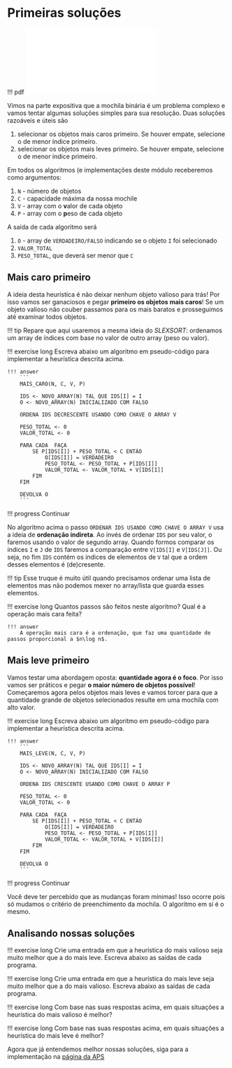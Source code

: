 # Primeiras soluções

!!! pdf
    ![](../slides-inicio.pdf)

Vimos na parte expositiva que a mochila binária é um problema complexo e vamos tentar algumas soluções simples para sua resolução. Duas soluções razoáveis e úteis são

1. selecionar os objetos mais caros primeiro. Se houver empate, selecione o de menor índice primeiro.
2. selecionar os objetos mais leves primeiro. Se houver empate, selecione o de menor índice primeiro.

Em todos os algoritmos (e implementações deste módulo receberemos como argumentos:

1. `N` - número de objetos
1. `C` - capacidade máxima da nossa mochile
1. `V` - array com o **v**alor de cada objeto
1. `P` - array com o **p**eso de cada objeto

A saída de cada algoritmo será

1. `O` - array de `VERDADEIRO/FALSO` indicando se o objeto `I` foi selecionado
2. `VALOR_TOTAL`
3. `PESO_TOTAL`, que deverá ser menor que `C`

## Mais caro primeiro

A ideia desta heurística é não deixar nenhum objeto valioso para trás! Por isso vamos ser ganaciosos e pegar **primeiro os objetos mais caros**! Se um objeto valioso não couber passamos para os mais baratos e prosseguimos até examinar todos objetos.


!!! tip
    Repare que aqui usaremos a mesma ideia do *SLEXSORT*: ordenamos um array de índices com base no valor de outro array (peso ou valor).  

!!! exercise long
    Escreva abaixo um algoritmo em pseudo-código para implementar a heurística descrita acima. 

    !!! answer
        ```
        MAIS_CARO(N, C, V, P)

        IDS <- NOVO_ARRAY(N) TAL QUE IDS[I] = I
        O <- NOVO_ARRAY(N) INICIALIZADO COM FALSO

        ORDENA IDS DECRESCENTE USANDO COMO CHAVE O ARRAY V
        
        PESO_TOTAL <- 0
        VALOR_TOTAL <- 0

        PARA CADA  FAÇA
            SE P[IDS[I]] + PESO_TOTAL < C ENTÁO
                O[IDS[I]] = VERDADEIRO
                PESO_TOTAL <- PESO_TOTAL + P[IDS[I]] 
                VALOR_TOTAL <- VALOR_TOTAL + V[IDS[I]]
            FIM
        FIM

        DEVOLVA O
        ```

!!! progress 
    Continuar

No algoritmo acima o passo `ORDENAR IDS USANDO COMO CHAVE O ARRAY V` usa a ideia de **ordenação indireta**. Ao invés de ordenar `IDS` por seu valor, o faremos usando o valor de segundo array. Quando formos comparar os índices `I` e `J` de `IDS` faremos a comparação entre `V[IDS[I]` e `V[IDS[J]]`. Ou seja, no fim `IDS` contém os índices de elementos de `V` tal que a ordem desses elementos é (de)cresente. 

!!! tip
    Esse truque é muito útil quando precisamos ordenar uma lista de elementos mas não podemos mexer no array/lista que guarda esses elementos.

!!! exercise long
    Quantos passos são feitos neste algoritmo? Qual é a operação mais cara feita?

    !!! answer
        A operação mais cara é a ordenação, que faz uma quantidade de passos proporcional a $n\log n$.


## Mais leve primeiro

Vamos testar uma abordagem oposta: **quantidade agora é o foco**. Por isso vamos ser práticos e pegar **o maior número de objetos possível**! Começaremos agora pelos objetos mais leves e vamos torcer para que a quantidade grande de objetos selecionados resulte em uma mochila com alto valor.

!!! exercise long
    Escreva abaixo um algoritmo em pseudo-código para implementar a heurística descrita acima. 

    !!! answer
        ```
        MAIS_LEVE(N, C, V, P)

        IDS <- NOVO_ARRAY(N) TAL QUE IDS[I] = I
        O <- NOVO_ARRAY(N) INICIALIZADO COM FALSO

        ORDENA IDS CRESCENTE USANDO COMO CHAVE O ARRAY P
        
        PESO_TOTAL <- 0
        VALOR_TOTAL <- 0

        PARA CADA  FAÇA
            SE P[IDS[I]] + PESO_TOTAL < C ENTÁO
                O[IDS[I]] = VERDADEIRO
                PESO_TOTAL <- PESO_TOTAL + P[IDS[I]] 
                VALOR_TOTAL <- VALOR_TOTAL + V[IDS[I]]
            FIM
        FIM

        DEVOLVA O
        ```

!!! progress 
    Continuar

Você deve ter percebido que as mudanças foram mínimas! Isso ocorre pois só mudamos o critério de preenchimento da mochila. O algoritmo em sí é o mesmo.

## Analisando nossas soluções

!!! exercise long
    Crie uma entrada em que a heurística do mais valioso seja muito melhor que a do mais leve. Escreva abaixo as saídas de cada programa.

!!! exercise long
    Crie uma entrada em que a heurística do mais leve seja muito melhor que a do mais valioso. Escreva abaixo as saídas de cada programa.

!!! exercise long
    Com base nas suas respostas acima, em quais situações a heurística do mais valioso é melhor?

!!! exercise long
    Com base nas suas respostas acima, em quais situações a heurística do mais leve é melhor?

Agora que já entendemos melhor nossas soluções, siga para a implementação na [página da APS](aps.md)

